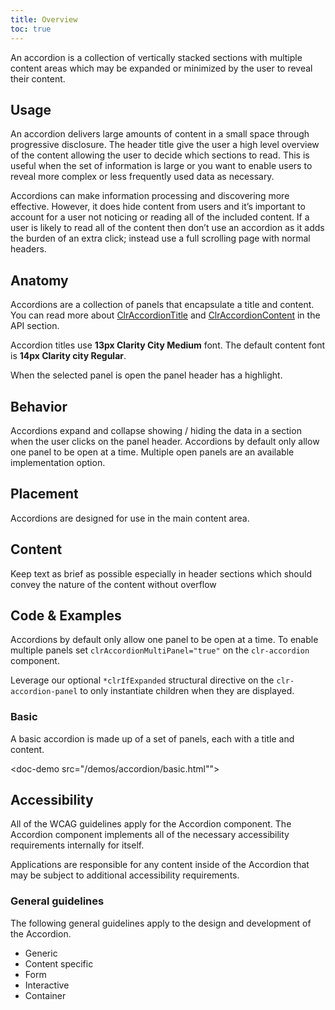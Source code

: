 ```yaml
---
title: Overview
toc: true
---
```


An accordion is a collection of vertically stacked sections with multiple content areas which may be expanded or minimized by the user to reveal their content.

## Usage

An accordion delivers large amounts of content in a small space through progressive disclosure. The header title give the user a high level overview of the content allowing the user to decide which sections to read. This is useful when the set of information is large or you want to enable users to reveal more complex or less frequently used data as necessary.

Accordions can make information processing and discovering more effective. However, it does hide content from users and it’s important to account for a user not noticing or reading all of the included content. If a user is likely to read all of the content then don’t use an accordion as it adds the burden of an extra click; instead use a full scrolling page with normal headers.

## Anatomy

Accordions are a collection of panels that encapsulate a title and content. You can read more about [ClrAccordionTitle](/components/accordion/api/#clraccordiontitle) and [ClrAccordionContent](/components/accordion/api/#clraccordioncontent) in the API section.

Accordion titles use **13px Clarity City Medium** font. The default content font is **14px Clarity city Regular**.

When the selected panel is open the panel header has a highlight.

## Behavior

Accordions expand and collapse showing / hiding the data in a section when the user clicks on the panel header. Accordions by default only allow one panel to be open at a time. Multiple open panels are an available implementation option.

## Placement

Accordions are designed for use in the main content area.

## Content

Keep text as brief as possible especially in header sections which should convey the nature of the content without overflow

## Code & Examples

Accordions by default only allow one panel to be open at a time. To enable multiple panels set `clrAccordionMultiPanel="true"` on the `clr-accordion` component.

Leverage our optional `*clrIfExpanded` structural directive on the `clr-accordion-panel` to only instantiate children when they are displayed.

### Basic

A basic accordion is made up of a set of panels, each with a title and content.

<ClrImage src="/images/components/accordion/accordion.png" />

<doc-demo src="/demos/accordion/basic.html""></doc-demo>

## Accessibility

All of the WCAG guidelines apply for the Accordion component. The Accordion component implements all of the necessary accessibility requirements internally for itself.

Applications are responsible for any content inside of the Accordion that may be subject to additional accessibility requirements.

### General guidelines

The following general guidelines apply to the design and development of the Accordion.

- Generic
- Content specific
- Form
- Interactive
- Container
